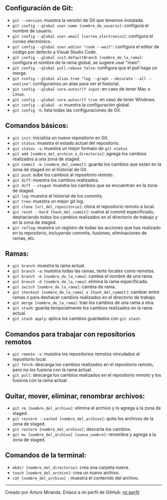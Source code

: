 ## Configuración de Git:

- `git --version`: muestra la versión de Git que tenemos instalada.
- `git config --global user.name [nombre_de_usuario]`: configura el nombre de usuario.
- `git config --global user.email [correo_electronico]`: configura el correo electrónico.
- `git config --global user.editor "code --wait"`: configura el editor de código por defecto a Visual Studio Code.
- `git config --global init.defaultBranch [nombre_de_la_rama]`: configura el nombre de la rama global, se sugiere usar "main".
- `git config --global pull.rebase false`: configura que el pull haga un merge.
- `git config --global alias.tree "log --graph --decorate --all --oneline"`: configuramos un alias para ver el historial.
- `git config --global core.autocrlf input`: en caso de tener Mac o Linux.
- `git config --global core.autocrlf true`: en caso de tener Windows.
- `git config --global -e`: muestra la configuración global.
- `git config -h`: lista todas las configuraciones de Git.

## Comandos básicos:

- `git init`: inicializa un nuevo repositorio en Git.
- `git status`: muestra el estado actual del repositorio.
- `git status -s`: muestra un mejor formato de `git status`.
- `git add [nombre_del_archivo_o_directorio]`: agrega los cambios realizados a una zona de staged.
- `git commit -m [nombre_del_commit]`: guarda los cambios que están en la zona de staged en el historial de Git.
- `git push`: sube los cambios al repositorio remoto.
- `git diff`: muestra los cambios realizados.
- `git diff --staged`: muestra los cambios que se encuentran en la zona de staged.
- `git log`: muestra el historial de los commits.
- `git tree`: muestra un mejor git log.
- `git clone [url_del_repositorio]`: clona el repositorio remoto a local.
- `git reset --hard [hash_del_commit]`: vuelve al commit especificado, deshaciendo todos los cambios realizados en el directorio de trabajo y en la zona de staged.
- `git reflog`: muestra un registro de todas las acciones que has realizado en tu repositorio, incluyendo commits, fusiones, eliminaciones de ramas, etc. 

## Ramas:

- `git branch`: muestra la rama actual.
- `git branch -a`: muestra todas las ramas, tanto locales como remotas.
- `git branch -m [nombre_de_la_rama]`: cambia el nombre de una rama.
- `git branch -d [nombre_de_la_rama]`: elimina la rama especificada.
- `git switch [nombre_de_la_rama]`: cambia de rama.
- `git checkout [nombre_de_la_rama] o [hash_del_commit]`: cambiar entre ramas o para deshacer cambios realizados en el directorio de trabajo.
- `git merge [nombre_de_la_rama]`: trae los cambios de una rama a otra.
- `git stash`: guarda temporalmente los cambios realizados en la rama actual.
- `git stash apply`: aplica los cambios guardados con `git stash`.

## Comandos para trabajar con repositorios remotos

- `git remote -v`: muestra los repositorios remotos vinculados al repositorio local.
- `git fetch`: descarga los cambios realizados en el repositorio remoto, pero no los fusiona con la rama actual.
- `git pull`: descarga los cambios realizados en el repositorio remoto y los fusiona con la rama actual.

## Quitar, mover, eliminar, renombrar archivos:

- `git rm [nombre_del_archivo]`: elimina el archivo y lo agrega a la zona de staged.
- `git restore --cached [nombre_del_archivo]`: quita los archivos de la zona de staged.
- `git restore [nombre_del_archivo]`: descarta los cambios.
- `git mv [nombre_del_archivo] [nuevo_nombre]`: renombra y agrega a la zona de staged.

## Comandos de la terminal:

- `mkdir [nombre_del_directorio]`: crea una carpeta nueva.
- `touch [nombre_del_archivo]`: crea un nuevo archivo.
- `cat [nombre_del_archivo] `: muestra el contenido del archivo.

---

Creado por Arturo Miranda. Enlace a mi perfil de GitHub: [mi perfil](https://github.com/arturom24)
